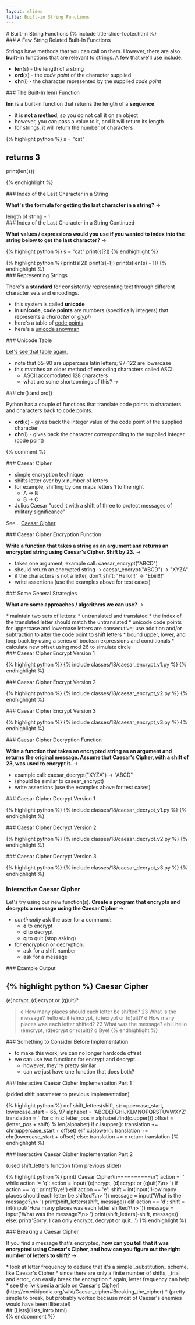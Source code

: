```yaml
---
layout: slides
title: Built-in String Functions 
---
```

<section markdown="block" class="title-slide">
# Built-in String Functions
{% include title-slide-footer.html %}
</section>

<section markdown="block">
### A Few String Related Built-In Functions

Strings have methods that you can call on them.  However, there are also __built-in__ functions that are relevant to strings.  A few that we'll use include:


* __len__(s) - the length of a string
* __ord__(s) - the _code point_ of the character supplied
* __chr__(i) - the character represented by the supplied _code point_

</section>

<section markdown="block">
### The Built-In len() Function

__len__ is a built-in function that returns the length of a __sequence__

* it is __not a method__, so you do not call it on an object
* however, you can pass a value to it, and it will return its length
* for strings, it will return the number of characters

{% highlight python %}
s = "cat"

# returns 3
print(len(s))

{% endhighlight %}
</section>

<section markdown="block">
### Index of the Last Character in a String

__What's the formula for getting the last character in a string?__ &rarr;

<div class="incremental" markdown="block">
length of string - 1
</div>
</section>

<section markdown="block">
### Index of the Last Character in a String Continued

__What values / expressions would you use if you wanted to index into the string below to get the last character?__ &rarr;

{% highlight python %}
s = "cat"
print(s[?])
{% endhighlight %}

<div class="incremental" markdown="block">
{% highlight python %}
print(s[2])
print(s[-1])
print(s[len(s) - 1])
{% endhighlight %}
</div>
</section>

<section markdown="block">
### Representing Strings

There's a __standard__ for consistently representing text through different character sets and encodings. 

* this system is called __unicode__
* in __unicode__, __code points__ are numbers (specifically integers) that represents a _character_ or _glyph_
* here's a table of [code points](http://www.utf8-chartable.de/unicode-utf8-table.pl?utf8=dec)
* here's a [unicode snowman](http://unicodesnowmanforyou.com)
</section>

<section markdown="block">
### Unicode Table

[Let's see that table again.](http://www.utf8-chartable.de/unicode-utf8-table.pl?utf8=dec)

* note that 65-90 are uppercase latin letters; 97-122 are lowercase
* this matches an older method of encoding characters called ASCII
	* ASCII accomodated 128 characters
	* what are some shortcomings of this? &rarr;
</section>


<section markdown="block">
### chr() and ord()

Python has a couple of functions that translate code points to characters and characters back to code points.

* __ord__(c) - gives back the integer value of the code point of the supplied character 
* __chr__(i) - gives back the character corresponding to the supplied integer (code point) 
</section>

{% comment %}
<section markdown="block">
### Caesar Cipher

* simple encryption technique
* shifts letter over by x number of letters
* for example, shifting by one maps letters 1 to the right
	* A &rarr; B
	* B &rarr; C
* Julius Caesar "used it with a shift of three to protect messages of military significance"

See... [Caesar Cipher](http://en.wikipedia.org/wiki/Caesar_cipher)
</section>

<section markdown="block">
### Caesar Cipher Encryption Function

__Write a function that takes a string as an argument and returns an encrypted string using Caesar's Cipher.  Shift by 23.__ &rarr;

* takes one argument, example call: caesar_encrypt("ABCD")
* should return an encrypted string &rarr; caesar_encrypt("ABCD") &rarr; "XYZA" 
* if the characters is not a letter, don't shift: "Hello!!!"  &rarr; "Ebiil!!!"
* write assertions (use the examples above for test cases)
</section>

<section markdown="block">
### Some General Strategies

__What are some approaches / algorithms we can use?__ &rarr;

<div class="incremental" markdown="block">
* maintain two sets of letters: 
	* untranslated and translated
	* the index of the translated letter should match the untranslated
* unicode code points for uppercase and lowercase letters are consecutive; use addition and/or subtraction to alter the code point to shift letters
	* bound upper, lower, and loop back by using a series of boolean expressions and conditionals
	* calculate new offset using mod 26 to simulate circle
	
</div>

</section>

<section markdown="block">
### Caesar Cipher Encrypt Version 1

{% highlight python %}
{% include classes/18/caesar_encrypt_v1.py %}
{% endhighlight %}
</section>

<section markdown="block">
### Caesar Cipher Encrypt Version 2

{% highlight python %}
{% include classes/18/caesar_encrypt_v2.py %}
{% endhighlight %}
</section>

<section markdown="block">
### Caesar Cipher Encrypt Version 3

{% highlight python %}
{% include classes/18/caesar_encrypt_v3.py %}
{% endhighlight %}
</section>

<section markdown="block">
### Caesar Cipher Decryption Function

__Write a function that takes an encrypted string as an argument and returns the original message.  Assume that Caesar's Cipher, with a shift of 23, was used to encrypt it.__ &rarr;

* example call: caesar_decrypt("XYZA") &rarr; "ABCD"
* (should be similar to casear_encrypt)
* write assertions (use the examples above for test cases)
</section>

<section markdown="block">
### Caesar Cipher Decrypt Version 1

{% highlight python %}
{% include classes/18/caesar_decrypt_v1.py %}
{% endhighlight %}
</section>

<section markdown="block">
### Caesar Cipher Decrypt Version 2

{% highlight python %}
{% include classes/18/caesar_decrypt_v2.py %}
{% endhighlight %}
</section>

<section markdown="block">
### Caesar Cipher Decrypt Version 3

{% highlight python %}
{% include classes/18/caesar_decrypt_v3.py %}
{% endhighlight %}
</section>
<section markdown="block">

### Interactive Caesar Cipher

Let's try using our new function(s).  __Create a program that encrypts and decrypts a message using the Caesar Cipher__ &rarr;

* _continually_ ask the user for a command:
	* __e__ to encrypt
	* __d__ to decrypt
	* __q__ to quit (stop asking)
* for encryption or decryption:
	* ask for a shift number
	* ask for a message
</section>


<section markdown="block">
### Example Output

{% highlight python %}
Caesar Cipher
==========
(e)ncrypt, (d)ecrypt or (q)uit)?
> e
How many places should each letter be shifted?
> 23
What is the message?
> hello
ebiil
(e)ncrypt, (d)ecrypt or (q)uit)?
> d
How many places was each letter shifted?
> 23
What was the message?
> ebiil
hello
(e)ncrypt, (d)ecrypt or (q)uit)?
> q
Bye!
{% endhighlight %}
</section>

<section markdown="block">
### Something to Consider Before Implementation

* to make this work, we can no longer hardcode offset
* we can use two functions for encrypt and decrypt...
	* however, they're pretty similar
	* can we just have one function that does both?
</section>

<section markdown="block">
### Interactive Caesar Cipher Implementation Part 1

(added shift parameter to previous implementation)

{% highlight python %}
def shift_letters(shift, s):
	uppercase_start, lowercase_start = 65, 97
	alphabet = 'ABCDEFGHIJKLMNOPQRSTUVWXYZ'
	translation = ''
	for c in s:
		letter_pos = alphabet.find(c.upper())
		offset = (letter_pos + shift) % len(alphabet)
		if c.isupper():
			translation += chr(uppercase_start + offset)
		elif c.islower():
			translation += chr(lowercase_start + offset)
		else:
			translation += c
	return translation
{% endhighlight %}
</section>

<section markdown="block">
### Interactive Caesar Cipher Implementation Part 2

(used shift_letters function from previous slide))

{% highlight python %}
print('Caesar Cipher\n==========\n')
action = ''
while action != 'q':
	action = input('(e)ncrypt, (d)ecrypt or (q)uit)?\n> ')
	if action == 'q':
		print('Bye!')
	elif action == 'e':
		shift = int(input('How many places should each letter be shifted?\n> '))
		message = input('What is the message?\n> ')
		print(shift_letters(shift, message))
	elif action == 'd':
		shift = int(input('How many places was each letter shifted?\n> '))
		message = input('What was the message?\n> ')
		print(shift_letters(-shift, message))
	else:
		print('Sorry, I can only encrypt, decrypt or quit...')
{% endhighlight %}
</section>


<section markdown="block">
### Breaking a Caesar Cipher 

If you find a message that's encrypted, __how can you tell that it was encrypted using Caesar's Cipher, and how can you figure out the right number of letters to shift?__ &rarr;
 
<div class="incremental" markdown="block">
* look at letter frequency to deduce that it's a simple _substitution_ scheme, like Caesar's Cipher
* since there are only a finite number of shifts, _trial and error_ can easily break the encryption
* again, letter frequency can help
* see the [wikipedia article on Caesar's Cipher](http://en.wikipedia.org/wiki/Caesar_cipher#Breaking_the_cipher)
* (pretty simple to break, but probably worked because most of Caesar's enemies would have been illiterate!)
</div>

</section>

<section markdown="block">
## [Lists](lists_intro.html)
</section>
{% endcomment %}
